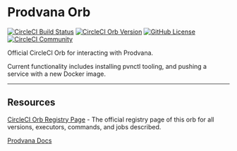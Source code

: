 # Prodvana Orb

[![CircleCI Build Status](https://circleci.com/gh/prodvana/prodvana-orb.svg?style=shield "CircleCI Build Status")](https://circleci.com/gh/prodvana/prodvana-orb) [![CircleCI Orb Version](https://badges.circleci.com/orbs/prodvana/prodvana.svg)](https://circleci.com/orbs/registry/orb/prodvana/prodvana) [![GitHub License](https://img.shields.io/badge/license-MIT-lightgrey.svg)](https://raw.githubusercontent.com/prodvana/prodvana-orb/main/LICENSE) [![CircleCI Community](https://img.shields.io/badge/community-CircleCI%20Discuss-343434.svg)](https://discuss.circleci.com/c/ecosystem/orbs)

Official CircleCI Orb for interacting with Prodvana.

Current functionality includes installing pvnctl tooling, and pushing a service with a new Docker image.

---

## Resources

[CircleCI Orb Registry Page](https://circleci.com/orbs/registry/orb/prodvana/prodvana-orb) - The official registry page of this orb for all versions, executors, commands, and jobs described.

[Prodvana Docs](https://docs.prodvana.io/docs)
